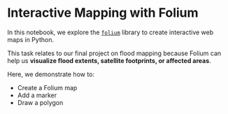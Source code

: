 # Interactive Mapping with Folium

In this notebook, we explore the [`folium`](https://python-visualization.github.io/folium/modules.html) library to create interactive web maps in Python.

This task relates to our final project on flood mapping because Folium can help us **visualize flood extents, satellite footprints, or affected areas**.

Here, we demonstrate how to:
- Create a Folium map
- Add a marker
- Draw a polygon
